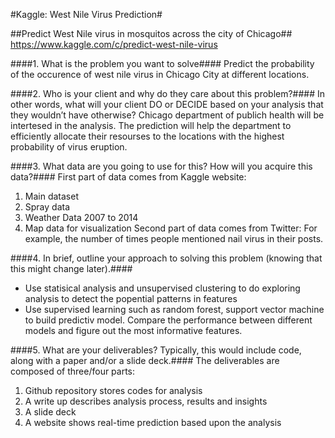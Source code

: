 #Kaggle: West Nile Virus Prediction#

##Predict West Nile virus in mosquitos across the city of Chicago##
https://www.kaggle.com/c/predict-west-nile-virus

####1. What is the problem you want to solve####
Predict the probability of the occurence of west nile virus in 
Chicago City at different locations. 


####2. Who is your client and why do they care about this problem?####
In other words, what will your client DO or DECIDE based on your analysis that they wouldn’t have otherwise?
Chicago department of publich health will be intertesed in the analysis. 
The prediction will help the department to efficiently allocate their 
resourses to the locations with the highest probability  of virus eruption. 


####3. What data are you going to use for this? How will you acquire this data?####
First part of data comes from Kaggle website:
 1. Main dataset
 2. Spray data
 3. Weather Data 2007 to 2014
 4. Map data for visualization
Second part of data comes from Twitter:
For example, the number of times people mentioned nail virus in their posts.

####4. In brief, outline your approach to solving this problem (knowing that this might change later).####
* Use statisical analysis and unsupervised clustering to do exploring analysis to detect the popential patterns in features
* Use supervised learning such as random forest, support vector machine to build predictiv model. Compare the performance
between different models and figure out the most informative features. 


####5. What are your deliverables? Typically, this would include code, along with a paper and/or a slide deck.####
The deliverables are composed of three/four  parts:
 1. Github repository stores codes for analysis
 2. A write up describes analysis process, results and insights
 3. A slide deck
 4. A website shows real-time prediction based upon the analysis

